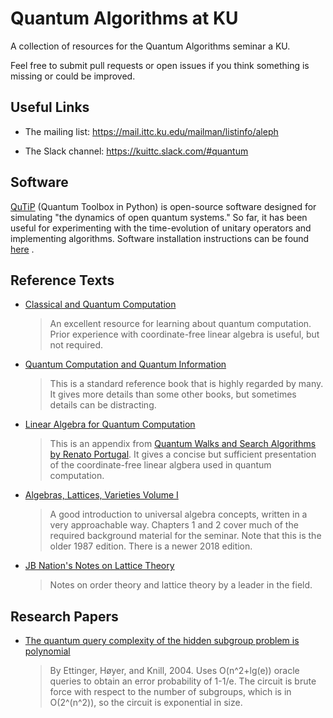 # Quantum Algorithms at KU

A collection of resources for the Quantum Algorithms seminar a KU.

Feel free to submit pull requests or open issues if you think something is
missing or could be improved.


## Useful Links

* The mailing list: https://mail.ittc.ku.edu/mailman/listinfo/aleph

* The Slack channel: https://kuittc.slack.com/#quantum


## Software

[QuTiP](http://qutip.org) (Quantum Toolbox in Python) is open-source software designed for simulating "the dynamics of open quantum systems." So far, it has been useful for experimenting with the time-evolution of unitary operators and implementing algorithms. Software installation instructions can be found [here](http://qutip.org/docs/latest/installation.html) .

## Reference Texts
* [Classical and Quantum Computation][Kitaev Shen Vyalyi book]

  > An excellent resource for learning about quantum computation. Prior
  > experience with coordinate-free linear algebra is useful, but not required.

* [Quantum Computation and Quantum Information][Nielsen Chuang book]

  > This is a standard reference book that is highly regarded by many. It gives
  > more details than some other books, but sometimes details can be
  > distracting.

* [Linear Algebra for Quantum Computation](reference-texts/Portugal%20-%20Linear%20Algebra%20for%20Quantum%20Computation%20(Appendix).pdf)

  > This is an appendix from [Quantum Walks and Search Algorithms by Renato
  > Portugal][Portugal book]. It gives a concise but sufficient presentation of
  > the coordinate-free linear algbera used in quantum computation.

* [Algebras, Lattices, Varieties Volume I][MMT ALV vol1]

  > A good introduction to universal algebra concepts, written in a very
  > approachable way. Chapters 1 and 2 cover much of the required background
  > material for the seminar. Note that this is the older 1987 edition. There is
  > a newer 2018 edition.

* [JB Nation's Notes on Lattice Theory](reference-texts/Nation%20-%20Notes%20on%20lattice%20theory.pdf)

  > Notes on order theory and lattice theory by a leader in the field.


## Research Papers

* [The quantum query complexity of the hidden subgroup problem is polynomial](https://arxiv.org/abs/quant-ph/0401083)

  > By Ettinger, Høyer, and Knill, 2004. Uses O(n^2+lg(e)) oracle queries to
  > obtain an error probability of 1-1/e. The circuit is brute force with
  > respect to the number of subgroups, which is in O(2^(n^2)), so the circuit
  > is exponential in size.

[Kitaev Shen Vyalyi book]: http://www.ams.org/books/gsm/047/
[MMT ALV vol1]: http://people.math.sc.edu/mcnulty/alglatvar/alvi.pdf
[Nielsen Chuang book]: http://en.wikipedia.org/wiki/Quantum_Computation_and_Quantum_Information
[Portugal book]: http://www.springer.com/us/book/9781461463351
